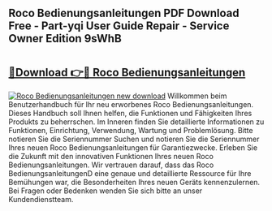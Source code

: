 ## Roco Bedienungsanleitungen PDF Download Free - Part-yqi User Guide Repair - Service Owner Edition 9sWhB

# <h2><a href="http://df5uj1i.blite.top/?on=Roco+Bedienungsanleitungen">🔗Download 👉🔴 Roco Bedienungsanleitungen</a></h2>

[![Roco Bedienungsanleitungen new download](https://i.imgur.com/lujVjoI.png)](http://df5uj1i.blite.top/?on=Roco+Bedienungsanleitungen)
Willkommen beim Benutzerhandbuch für Ihr neu erworbenes Roco Bedienungsanleitungen. Dieses Handbuch soll Ihnen helfen, die Funktionen und Fähigkeiten Ihres Produkts zu beherrschen. Im Inneren finden Sie detaillierte Informationen zu Funktionen, Einrichtung, Verwendung, Wartung und Problemlösung. Bitte notieren Sie die Seriennummer Suchen und notieren Sie die Seriennummer Ihres neuen Roco Bedienungsanleitungen für Garantiezwecke. Erleben Sie die Zukunft mit den innovativen Funktionen Ihres neuen Roco Bedienungsanleitungen. Wir vertrauen darauf, dass das Roco BedienungsanleitungenD eine genaue und detaillierte Ressource für Ihre Bemühungen war, die Besonderheiten Ihres neuen Geräts kennenzulernen. Bei Fragen oder Bedenken wenden Sie sich bitte an unser Kundendienstteam.
